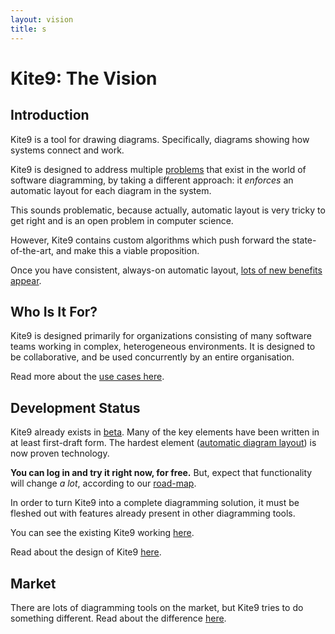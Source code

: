 ```yaml
---
layout: vision
title: s
---
```


# Kite9: The Vision #


## Introduction ##

Kite9 is a tool for drawing diagrams.  Specifically, diagrams showing how systems connect and work.  

Kite9 is designed to address multiple [problems](problems) that exist in the world of software diagramming, by taking a different approach:   it *enforces* an automatic layout for each diagram in the system.

This sounds problematic, because actually, automatic layout is very tricky to get right and is an open problem in computer science.

However, Kite9 contains custom algorithms which push forward the state-of-the-art, and make this a viable proposition.  

Once you have consistent, always-on automatic layout, [lots of new benefits appear](unique_features).

## Who Is It For? ##

Kite9 is designed primarily for organizations consisting of many software teams working in complex, heterogeneous environments.  It is designed to be collaborative, and be used concurrently by an entire organisation.

Read more about the [use cases here](use_cases).  

## Development Status ##

Kite9 already exists in [beta](http://kite9.com).  Many of the key elements have been written in at least first-draft form.  The hardest element ([automatic diagram layout](design/layout)) is now proven technology.

**You can log in and try it right now, for free.**  But, expect that functionality will change *a lot*, according to our [road-map](https://github.com/kite9-org/k9/blob/master/docs/sprints/plan.md).

In order to turn Kite9 into a complete diagramming solution, it must be fleshed out with features already present in other diagramming tools.

You can see the existing Kite9 working [here](http://kite9.com).

Read about the design of Kite9 [here](design). 

## Market

There are lots of diagramming tools on the market, but Kite9 tries to do something different.  Read about the difference [here](market).
